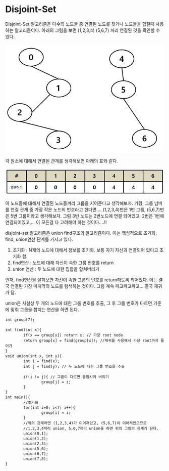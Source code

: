# Disjoint-Set
Disjoint-Set 알고리즘은 다수의 노드들 중 연결된 노드를 찾거나 노드들을 합칠때 사용하는 알고리즘이다. 아래의 그림을 보면 (1,2,3,4) (5,6,7) 끼리 연결된 것을 확인할 수 있다.

![disjointset](/Algorithms/Study/resource/disjointset1.PNG)

각 원소에 대해서 연결된 관계를 생각해보면 아래의 표와 같다.

![qsort and pivot](/Algorithms/Study/resource/disjointset2.PNG)

이 노드들에 대해서 연결된 노드들끼리 그룹을 지어준다고 생각해보자. 가령, 그룹 넘버를 연결 관계 중 가장 작은 노드의 번호라고 한다면.... (1,2,3,4)번은 1번 그룹, (5,6,7)번은 5번 그룹이라고 생각해보자. 그럼 3번 노드는 2번노드에 연결 되어있고, 2번은 1번에 연결되어있고,... 이 모든걸 다 고려해야 하는 것이다....!!

disjoint-set 알고리즘은 union find구조의 알고리즘이다. 이는 핵심적으로 초기화, find, union연산 단계를 가지고 있다.

1. 초기화 : N개의 노드에 대해서 정보를 초기화. 보통 자기 자신과 연결되어 있다고 초기화 함.
2. find연산 : 노드에 대해 자신이 속한 그룹 번호를 return
3. union 연산 : 두 노드에 대한 집합을 합쳐버리기

먼저, find연산을 살펴보면 자신이 속한 그룹의 번호를 return하도록 되어있다. 이는 결국 연결된 가장 마지막의 노드를 탐색하는 것이다. 그럼 계속 파고파고파고... 결국 재귀가 답.

union은 사실상 두 개의 노드에 대한 그룹 번호를 추출, 그 후 그룹 번호가 다르면 기준에 맞춰 그룹을 합치는 연산을 하면 된다.

```
int group[7];

int find(int x){
        if(x == group[x]) return x; // 가장 root node
        return group[x] = find(group[x]); //재귀를 사용해서 가장 root까지 들어가
}
void union(int x, int y){
        int i = find(x);
        int j = find(y); // 두 노드에 대한 그룹 번호를 추출

        if(i != j){ // 그룹이 다르면 통합시켜 버리기
                group[j] = i;
        }
}
int main(){
        //초기화
        for(int i=0; i<7; i++){
                group[i] = i;
        }
        //위의 관계라면 (1,2,3,4)가 이어져있고, (5,6,7)이 이어져있으므로
        //1,2,3,4끼리 union, 5,6,7끼리 union을 하면 위의 그림의 관계가 된다.
        union(0,1);
        union(1,2);
        union(2,3);
        union(5,6);
        union(6,7);
        union(7,8);
}

```
